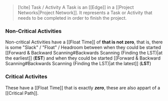 >[!cite] Task / Activity
A Task is an [[Edge]] in a [[Project Networks|Project Network]]. It represents a Task or Activity that needs to be completed in order to finish the project.


### Non-Critical Activities
Non-critical Activities have a [[Float Time]] of **that is not zero**, that is, there is some "Slack" / "Float" / Headroom between when they could be started [[Forward & Backward Scanning#Backwards Scanning (Finding the LST)|at the earliest]] (**EST**) and when they could be started [[Forward & Backward Scanning#Backwards Scanning (Finding the LST)|at the latest]] (**LST**)

### Critical Activites
These have a [[Float Time]] that is exactly ***zero***, these are also appart of a [[Critical Path]].